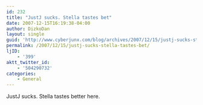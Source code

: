```yaml
---
id: 232
title: "JustJ sucks. Stella tastes bet"
date: 2007-12-15T16:19:38-04:00
author: DizkoDan
layout: single
guid: 'http://www.cyberjunx.com/blog/archives/2007/12/15/justj-sucks-stella-tastes-bet/'
permalink: /2007/12/15/justj-sucks-stella-tastes-bet/
ljID:
    - '399'
aktt_twitter_id:
    - '504290732'
categories:
    - General
---
```


JustJ sucks. Stella tastes better here.